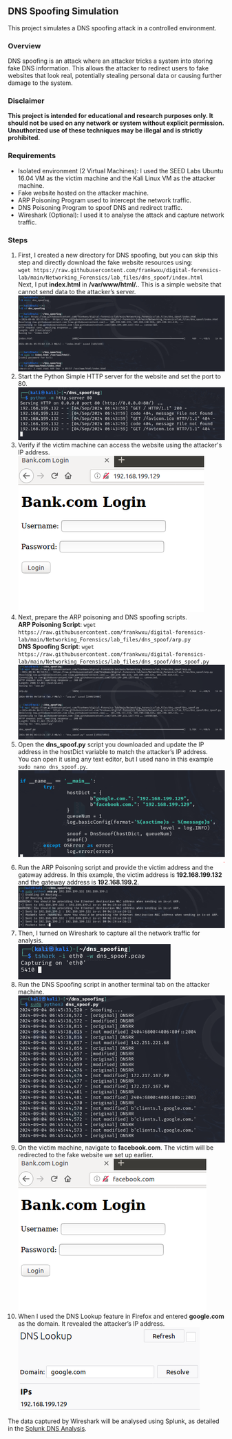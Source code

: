 ## DNS Spoofing Simulation
This project simulates a DNS spoofing attack in a controlled environment.  

### Overview
DNS spoofing is an attack where an attacker tricks a system into storing fake DNS information. This allows the attacker to redirect users to fake websites that look real, potentially stealing personal data or causing further damage to the system.  

### Disclaimer
**This project is intended for educational and research purposes only. It should not be used on any network or system without explicit permission. Unauthorized use of these techniques may be illegal and is strictly prohibited.**  

### Requirements
- Isolated environment (2 Virtual Machines): I used the SEED Labs Ubuntu 16.04 VM as the victim machine and the Kali Linux VM as the attacker machine.
- Fake website hosted on the attacker machine.  
- ARP Poisoning Program used to intercept the network traffic.
- DNS Poisoning Program to spoof DNS and redirect traffic.
- Wireshark (Optional): I used it to analyse the attack and capture network traffic.

### Steps
1. First, I created a new directory for DNS spoofing, but you can skip this step and directly download the fake website resources using:  
   `wget https://raw.githubusercontent.com/frankwxu/digital-forensics-lab/main/Networking_Forensics/lab_files/dns_spoof/index.html`  
   Next, I put **index.html** in **/var/www/html/.**. This is a simple website that cannot send data to the attacker’s server.  
   ![Fake Website Setup](images/fake-setup.png)  
2. Start the Python Simple HTTP server for the website and set the port to 80.  
   ![Run Server](images/run-server.png)
3. Verify if the victim machine can access the website using the attacker's IP address.  
   ![Fake Website](images/fake-web.png)
4. Next, prepare the ARP poisoning and DNS spoofing scripts.  
   **ARP Poisoning Script**: `wget https://raw.githubusercontent.com/frankwxu/digital-forensics-lab/main/Networking_Forensics/lab_files/dns_spoof/arp.py`  
   **DNS Spoofing Script**: `wget https://raw.githubusercontent.com/frankwxu/digital-forensics-lab/main/Networking_Forensics/lab_files/dns_spoof/dns_spoof.py`  
   ![Prepare ARP Poisoning and DNS Spoofing Scripts](images/scripts.png)  
5. Open the **dns_spoof.py** script you downloaded and update the IP address in the hostDict variable to match the attacker’s IP address.  
   You can open it using any text editor, but I used nano in this example `sudo nano dns_spoof.py`.  
   ![Change IP Address](images/change-ip.png)
6. Run the ARP Poisoning script and provide the victim address and the gateway address. In this example, the victim address is **192.168.199.132** and the gateway address is **192.168.199.2**.  
   ![ARP Poisoning](images/arp.png)
7. Then, I turned on Wireshark to capture all the network traffic for analysis.  
   ![Wireshark](images/wireshark.png)  
8. Run the DNS Spoofing script in another terminal tab on the attacker machine.  
   ![DNS Spoofing](images/dns-spoof.png)  
9. On the victim machine, navigate to **facebook.com**. The victim will be redirected to the fake website we set up earlier.  
   ![Accessing Fake Website](images/access-fake-web.png)  
10. When I used the DNS Lookup feature in Firefox and entered **google.com** as the domain. It revealed the attacker’s IP address.  
   ![DNS Lookup](images/dns-lookup.png)  

The data captured by Wireshark will be analysed using Splunk, as detailed in the <a href="../Splunk-Projects/DNS Analysis">Splunk DNS Analysis</a>.  
